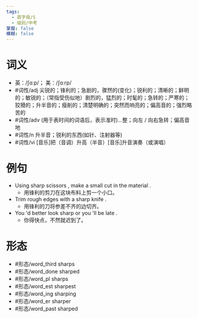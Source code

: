 ```yaml
---
tags:
  - 首字母/S
  - 级别/中考
掌握: false
模糊: false
---
```

# 词义
- 英：/ʃɑːp/； 美：/ʃɑːrp/
- #词性/adj  尖锐的；锋利的；急剧的，骤然的(变化)；锐利的；清晰的；鲜明的；敏锐的；（常指受伤似地）剧烈的，猛烈的；时髦的；急转的；严寒的；狡猾的；升半音的；瘦削的；清楚明确的；突然而响亮的；偏高音的；强烈略苦的
- #词性/adv  (用于表时间的词语后，表示准时)…整；向左 / 向右急转；偏高音地
- #词性/n  升半音；锐利的东西(如针、注射器等)
- #词性/vi  [音乐]把（音调）升高（半音）[音乐]升音演奏（或演唱）
# 例句
- Using sharp scissors , make a small cut in the material .
	- 用锋利的剪刀在这块布料上剪一个小口。
- Trim rough edges with a sharp knife .
	- 用锋利的刀将参差不齐的边切齐。
- You 'd better look sharp or you 'll be late .
	- 你得快点，不然就迟到了。
# 形态
- #形态/word_third sharps
- #形态/word_done sharped
- #形态/word_pl sharps
- #形态/word_est sharpest
- #形态/word_ing sharping
- #形态/word_er sharper
- #形态/word_past sharped
